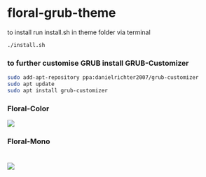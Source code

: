 # floral-grub-theme

to install run install.sh in theme folder via terminal

```bash
./install.sh
```

### to further customise GRUB install GRUB-Customizer

```bash
sudo add-apt-repository ppa:danielrichter2007/grub-customizer
sudo apt update
sudo apt install grub-customizer
```

### Floral-Color

![](https://github.com/abhishekmallav/GRUB-Themes/blob/main/preview-color.png)

### Floral-Mono

![](https://github.com/abhishekmallav/GRUB-Themes/blob/main/preview-mono.png)
=======

> > > > > > > 
